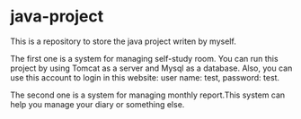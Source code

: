 # java-project
This is a repository to store the java project writen by myself.

The first one is a system for managing self-study room.
You can run this project by using Tomcat as a server and Mysql as a database. Also, you can use this account to login in this website: user name: test, password: test.

The second one is a system for managing monthly report.This system can help you manage your diary or something else.
